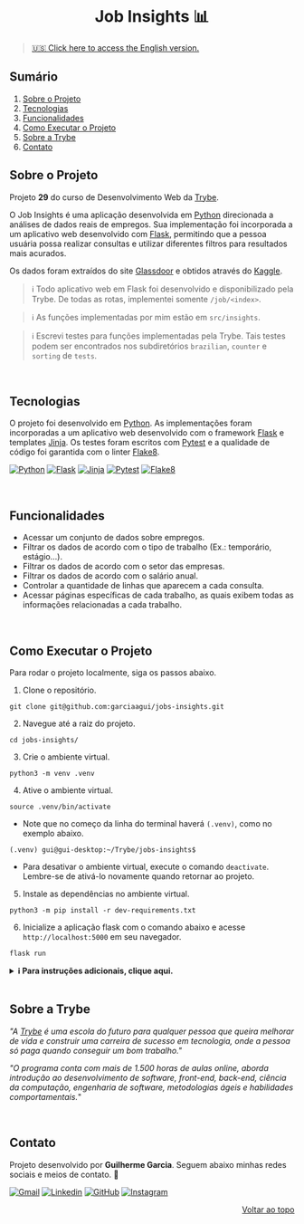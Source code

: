 <a name="readme-top"></a>

<h1 align="center">Job Insights 📊</h1>

> [🇺🇸 Click here to access the English version.](README.md)

## Sumário

<ol>
  <li><a href="#sobre-o-projeto">Sobre o Projeto</a></li>
  <li><a href="#tecnologias">Tecnologias</a></li>
  <li><a href="#funcionalidades">Funcionalidades</a></li>
  <li><a href="#como-executar-o-projeto">Como Executar o Projeto</a></li>
  <li><a href="#sobre-a-trybe">Sobre a Trybe</a></li>
  <li><a href="#contato">Contato</a></li>
</ol>

## Sobre o Projeto

Projeto **29** do curso de Desenvolvimento Web da [Trybe][trybe-site-url].

O Job Insights é uma aplicação desenvolvida em [Python][python-url] direcionada a análises de dados reais de empregos. Sua implementação foi incorporada a um aplicativo web desenvolvido com [Flask][flask-url], permitindo que a pessoa usuária possa realizar consultas e utilizar diferentes filtros para resultados mais acurados.

Os dados foram extraídos do site [Glassdoor][glassdor-site-url] e obtidos através do [Kaggle][kaggle-site-url].

> ℹ️ Todo aplicativo web em Flask foi desenvolvido e disponibilizado pela Trybe. De todas as rotas, implementei somente `/job/<index>`.

> ℹ️ As funções implementadas por mim estão em `src/insights`.

> ℹ️ Escrevi testes para funções implementadas pela Trybe. Tais testes podem ser encontrados nos subdiretórios `brazilian`, `counter` e `sorting` de `tests`.

<br/>

## Tecnologias

O projeto foi desenvolvido em [Python][python-url]. As implementações foram incorporadas a um aplicativo web desenvolvido com o framework [Flask][flask-url] e templates [Jinja][jinja-url]. Os testes foram escritos com [Pytest][pytest-url] e a qualidade de código foi garantida com o linter [Flake8][flake8-url].

[![Python][python-badge]][python-url] [![Flask][flask-badge]][flask-url] [![Jinja][jinja-badge]][jinja-url] [![Pytest][pytest-badge]][pytest-url] [![Flake8][flake8-badge]][flake8-url]

<br/>

## Funcionalidades

<ul>
  <li>Acessar um conjunto de dados sobre empregos.</li>
  <li>Filtrar os dados de acordo com o tipo de trabalho (Ex.: temporário, estágio...).</li>
  <li>Filtrar os dados de acordo com o setor das empresas.</li>
  <li>Filtrar os dados de acordo com o salário anual.</li>
  <li>Controlar a quantidade de linhas que aparecem a cada consulta.</li>
  <li>Acessar páginas específicas de cada trabalho, as quais exibem todas as informações relacionadas a cada trabalho.</li>
</ul>

<br/>

## Como Executar o Projeto

Para rodar o projeto localmente, siga os passos abaixo.

1. Clone o repositório.

```
git clone git@github.com:garciaagui/jobs-insights.git
```

2. Navegue até a raiz do projeto.

```
cd jobs-insights/
```

3. Crie o ambiente virtual.

```
python3 -m venv .venv
```

4. Ative o ambiente virtual.

```
source .venv/bin/activate
```

- Note que no começo da linha do terminal haverá `(.venv)`, como no exemplo abaixo.

```
(.venv) gui@gui-desktop:~/Trybe/jobs-insights$
```

- Para desativar o ambiente virtual, execute o comando `deactivate`. Lembre-se de ativá-lo novamente quando retornar ao projeto.

5. Instale as dependências no ambiente virtual.

```
python3 -m pip install -r dev-requirements.txt
```

6. Inicialize a aplicação flask com o comando abaixo e acesse `http://localhost:5000` em seu navegador.

```
flask run
```

<details>
  <summary><strong> ℹ️ Para instruções adicionais, clique aqui.</strong></summary><br />

- 🧪 Para rodar **todos** os testes, execute o comando abaixo.

```
python3 -m pytest
```

- 🧪 Para rodar apenas um arquivo de teste, siga o exemplo abaixo.

```
python3 -m pytest tests/sorting/test_sorting.py
```

- 🧪 Para rodar apenas um teste específico, siga o exemplo abaixo.

```
python3 -m pytest -k test_sort_by_max_salary_criteria
```

- Caso deseje fazer testes manuais diretamente nos módulos onde as funções foram implementadas, siga o exemplo abaixo.

```
python3 -m src.insights.jobs
```

</details>

<br/>

## Sobre a Trybe

_"A [Trybe][trybe-site-url] é uma escola do futuro para qualquer pessoa que queira melhorar de vida e construir uma carreira de sucesso em tecnologia, onde a pessoa só paga quando conseguir um bom trabalho."_

_"O programa conta com mais de 1.500 horas de aulas online, aborda introdução ao desenvolvimento de software, front-end, back-end, ciência da computação, engenharia de software, metodologias ágeis e habilidades comportamentais._"

<br/>

## Contato

Projeto desenvolvido por **Guilherme Garcia**. Seguem abaixo minhas redes sociais e meios de contato. 🤘

[![Gmail][gmail-badge]][gmail-url]
[![Linkedin][linkedin-badge]][linkedin-url]
[![GitHub][github-badge]][github-url]
[![Instagram][instagram-badge]][instagram-url]

<p align="right"><a href="#readme-top">Voltar ao topo</a></p>

<!-- MARKDOWN LINKS & IMAGES -->

[trybe-site-url]: https://www.betrybe.com/
[glassdor-site-url]: https://www.glassdoor.com.br/index.htm
[kaggle-site-url]: https://www.kaggle.com/datasets/atharvap329/glassdoor-data-science-job-data
[flake8-url]: https://flake8.pycqa.org/en/latest/
[flake8-badge]: https://img.shields.io/badge/Flake8-000000?style=for-the-badge&logo=flake8&logoColor=white
[flask-url]: https://flask.palletsprojects.com/en/2.2.x/
[flask-badge]: https://img.shields.io/badge/Flask-000000?style=for-the-badge&logo=flask&logoColor=white
[jinja-url]: https://jinja.palletsprojects.com/en/3.1.x/
[jinja-badge]: https://img.shields.io/badge/Jinja-B41717?style=for-the-badge&logo=jinja&logoColor=white
[pytest-url]: https://docs.pytest.org/en/7.2.x/
[pytest-badge]: https://img.shields.io/badge/-Pytest-0A9EDC?logo=pytest&logoColor=white&style=for-the-badge
[python-url]: https://www.python.org/
[python-badge]: https://img.shields.io/badge/Python-3776AB?style=for-the-badge&logo=python&logoColor=white
[gmail-badge]: https://img.shields.io/badge/Gmail-D14836?style=for-the-badge&logo=gmail&logoColor=white
[gmail-url]: mailto:garciaguig@gmail.com
[linkedin-badge]: https://img.shields.io/badge/LinkedIn-0077B5?style=for-the-badge&logo=linkedin&logoColor=white
[linkedin-url]: https://www.linkedin.com/in/garciaagui/
[github-badge]: https://img.shields.io/badge/GitHub-100000?style=for-the-badge&logo=github&logoColor=white
[github-url]: https://github.com/garciaagui
[instagram-badge]: https://img.shields.io/badge/Instagram-E4405F?style=for-the-badge&logo=instagram&logoColor=white
[instagram-url]: https://www.instagram.com/garciaagui/
